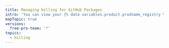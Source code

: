 ```yaml
---
title: Managing billing for GitHub Packages
intro: 'You can view your {% data variables.product.prodname_registry %} usage and set a spending limit for {% data variables.product.prodname_registry %}.'
mapTopic: true
versions:
  free-pro-team: '*'
topics:
  - billing
---
```



